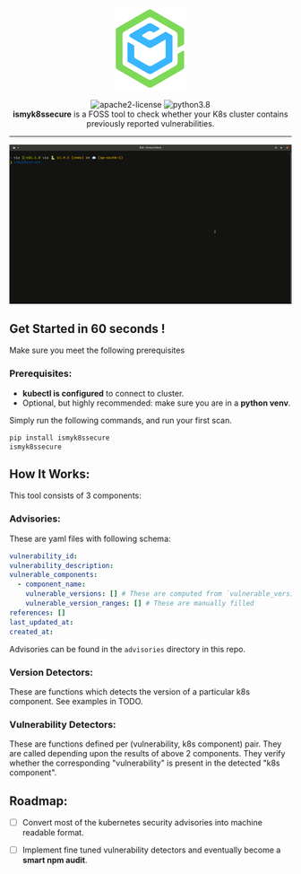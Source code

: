 <p align="center">
  <img src="https://github.com/ismyk8ssecure/ismyk8ssecure/raw/main/docs/static/logo.png" alt="ismyk8ssecure" title="ismyk8ssecure"/>
</p>

<div align="center">
  <img src="https://img.shields.io/github/license/ismyk8ssecure/ismyk8ssecure.svg" alt="apache2-license"/>
  <img src="https://img.shields.io/badge/python-3.8+-blue.svg" alt="python3.8" />
</div>

<div align="center">
  <b>ismyk8ssecure</b> is a FOSS tool to check whether your K8s cluster contains previously reported vulnerabilities.
</div>

---

<p align="center">
<img src="https://github.com/ismyk8ssecure/ismyk8ssecure/raw/main/docs/static/demo.gif" alt="ismyk8ssecure_demo_gif" title="ismyk8ssecure" />
</p>


## Get Started in 60 seconds !

Make sure you meet the following prerequisites

### Prerequisites:

- **kubectl is configured** to connect to cluster.
- Optional, but highly recommended: make sure you are in a **python venv**.

Simply run the following commands, and run your first scan.

```console
pip install ismyk8ssecure
ismyk8ssecure 
```

## How It Works:

This tool consists of 3 components:

### Advisories:

These are yaml files with following schema:

```yaml
vulnerability_id:
vulnerability_description:
vulnerable_components:
  - component_name:
    vulnerable_versions: [] # These are computed from `vulnerable_version_ranges`
    vulnerable_version_ranges: [] # These are manually filled
references: []
last_updated_at:
created_at:
```

Advisories can be found in the `advisories` directory in this repo.

### Version Detectors:

These are functions which detects the version of a particular k8s component. See examples in TODO. 

### Vulnerability Detectors:

These are functions defined per (vulnerability, k8s component) pair. They are called depending upon the results of above 2 components. They verify whether the corresponding "vulnerability" is present in the detected "k8s component". 


## Roadmap:

- [ ] Convert most of the kubernetes security advisories into machine readable format.

- [ ] Implement fine tuned vulnerability detectors and eventually become a **smart npm audit**.

